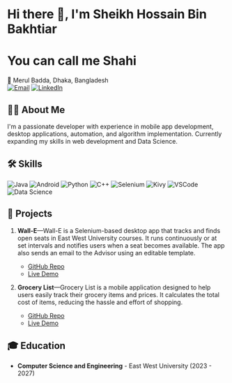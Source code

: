 # Hi there 👋, I'm Sheikh Hossain Bin Bakhtiar
# You can call me Shahi

📍 Merul Badda, Dhaka, Bangladesh  
[![Email](https://img.shields.io/badge/-Email-D14836?style=flat&logo=gmail&logoColor=white)](mailto:skhossain799@gmail.com)
[![LinkedIn](https://img.shields.io/badge/-LinkedIn-0077B5?style=flat&logo=linkedin&logoColor=white)](https://linkedin.com/in/sheikh-hossain-bin-bakhtiar)

## 👨‍💻 About Me
I'm a passionate developer with experience in mobile app development, desktop applications, automation, and algorithm implementation. Currently expanding my skills in web development and Data Science.

## 🛠️ Skills
![Java](https://img.shields.io/badge/-Java-007396?style=flat&logo=java&logoColor=white)
![Android](https://img.shields.io/badge/-Android-3DDC84?style=flat&logo=android&logoColor=white)
![Python](https://img.shields.io/badge/-Python-3776AB?style=flat&logo=python&logoColor=white)
![C++](https://img.shields.io/badge/-C++-00599C?style=flat&logo=c%2B%2B&logoColor=white)
![Selenium](https://img.shields.io/badge/-Selenium-43B02A?style=flat&logo=selenium&logoColor=white)
![Kivy](https://img.shields.io/badge/-Kivy-3775A9?style=flat&logo=python&logoColor=white)
![VSCode](https://img.shields.io/badge/-VSCode-007ACC?style=flat&logo=visual-studio-code&logoColor=white)
![Data Science](https://img.shields.io/badge/-Data%20Science-FF6F00?style=flat&logo=databricks&logoColor=white)

## 🚀 Projects
<!-- Add your projects here -->
1. **Wall-E**—Wall-E is a Selenium-based desktop app that tracks and finds open seats in East West University courses. It runs continuously or at set intervals and notifies users when a seat becomes available. The app also sends an email to the Advisor using an editable template.
   - [GitHub Repo](https://github.com/sheikhhossainn/Wall-E)
   - [Live Demo](https://www.facebook.com/sheikh.hossain.bin.bakhtiar/videos/1569554367098470)

2. **Grocery List**—Grocery List is a mobile application designed to help users easily track their grocery items and prices. It calculates the total cost of items, reducing the hassle and effort of shopping.
   - [GitHub Repo](https://github.com/sheikhhossainn/Grocery-List) 
   - [Live Demo](https://github.com/user-attachments/assets/566f0f31-1069-40b6-bbf8-36a0c1aaf054)

## 🎓 Education
<!-- Add your education details here -->
- **Computer Science and Engineering** - East West University (2023 - 2027)
